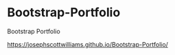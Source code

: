 # Bootstrap-Portfolio
Bootstrap Portfolio

https://josephscottwilliams.github.io/Bootstrap-Portfolio/
